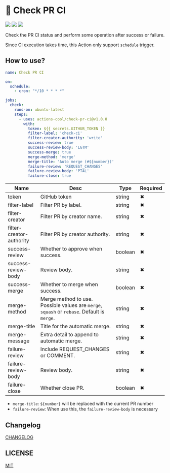 # 🚗 Check PR CI

![](https://img.shields.io/github/workflow/status/actions-cool/check-pr-ci/CI?style=flat-square)
[![](https://img.shields.io/badge/marketplace-check--pr--ci-blueviolet?style=flat-square)](https://github.com/marketplace/actions/check-pr-ci)
[![](https://img.shields.io/github/v/release/actions-cool/check-pr-ci?style=flat-square&color=orange)](https://github.com/actions-cool/check-pr-ci/releases)


Check the PR CI status and perform some operation after success or failure.

Since CI execution takes time, this Action only support `schedule` trigger.

## How to use?

```yml
name: Check PR CI

on:
  schedule:
    - cron: "*/10 * * * *"

jobs:
  check:
    runs-on: ubuntu-latest
    steps:
      - uses: actions-cool/check-pr-ci@v1.0.0
        with:
          token: ${{ secrets.GITHUB_TOKEN }}
          filter-label: 'check-ci'
          filter-creator-authority: 'write'
          success-review: true
          success-review-body: 'LGTM'
          success-merge: true
          merge-method: 'merge'
          merge-title: 'Auto merge (#${number})'
          failure-review: 'REQUEST_CHANGES'
          failure-review-body: 'PTAL'
          failure-close: true
```

| Name | Desc | Type | Required |
| -- | -- | -- | -- |
| token | GitHub token | string | ✖ |
| filter-label | Filter PR by label. | string | ✖ |
| filter-creator | Filter PR by creator name. | string | ✖ |
| filter-creator-authority | Filter PR by creator authority. | string | ✖ |
| success-review | Whether to approve when success. | boolean | ✖ |
| success-review-body | Review body. | string | ✖ |
| success-merge | Whether to merge when success. | boolean | ✖ |
| merge-method | Merge method to use. Possible values are `merge`, `squash` or `rebase`. Default is `merge`. | string | ✖ |
| merge-title | Title for the automatic merge. | string | ✖ |
| merge-message | Extra detail to append to automatic merge. | string | ✖ |
| failure-review | Include REQUEST_CHANGES or COMMENT. | string | ✖ |
| failure-review-body | Review body. | string | ✖ |
| failure-close | Whether close PR. | boolean | ✖ |

- `merge-title`: `${number}` will be replaced with the current PR number
- `failure-review`: When use this, the `failure-review-body` is necessary

## Changelog

[CHANGELOG](./CHANGELOG.md)

## LICENSE

[MIT](./LICENSE)
